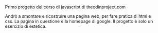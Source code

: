 Primo progetto del corso di javascript di theodinproject.com

Andrò a smontare e ricostruire una pagina web, per fare pratica di html e css. 
La pagina in questione è la homepage di google.
Il progetto è solo un esercizio di estetica.

